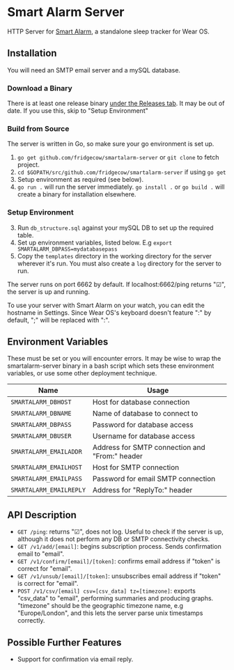 # Smart Alarm Server
HTTP Server for [Smart Alarm](https://www.github.com/fridgecow/smartalarm), a standalone sleep tracker for Wear OS.

## Installation

You will need an SMTP email server and a mySQL database.

### Download a Binary

There is at least one release binary [under the Releases tab](https://github.com/fridgecow/smartalarm-server/releases). It may be out of date. If you use this, skip to "Setup Environment"

### Build from Source

The server is written in Go, so make sure your go environment is set up. 

1. `go get github.com/fridgecow/smartalarm-server` or `git clone` to fetch project.
2. `cd $GOPATH/src/github.com/fridgecow/smartalarm-server` if using `go get`
3. Setup environment as required (see below).
5. `go run .` will run the server immediately. `go install .` or `go build .` will create a binary for installation elsewhere.

### Setup Environment

3. Run `db_structure.sql` against your mySQL DB to set up the required table.
4. Set up environment variables, listed below. E.g `export SMARTALARM_DBPASS=mydatabasepass`
6. Copy the `templates` directory in the working directory for the server wherever it's run. You must also create a `log` directory for the server to run.

The server runs on port 6662 by default. If localhost:6662/ping returns "☑", the server is up and running.

To use your server with Smart Alarm on your watch, you can edit the hostname in Settings. Since Wear OS's keyboard doesn't feature ":" by default, ";" will be replaced with ":".

## Environment Variables

These must be set or you will encounter errors. It may be wise to wrap the smartalarm-server binary in a bash script which sets these environment variables, or use some other deployment technique.

| Name                  | Usage                                          |
|-----------------------|------------------------------------------------|
|`SMARTALARM_DBHOST`    | Host for database connection                   |
|`SMARTALARM_DBNAME`    | Name of database to connect to                 |
|`SMARTALARM_DBPASS`    | Password for database access                   |
|`SMARTALARM_DBUSER`    | Username for database access                   |
|`SMARTALARM_EMAILADDR` | Address for SMTP connection and "From:" header |
|`SMARTALARM_EMAILHOST` | Host for SMTP connection                       |
|`SMARTALARM_EMAILPASS` | Password for email SMTP connection             |
|`SMARTALARM_EMAILREPLY`| Address for "ReplyTo:" header                  |

## API Description

- `GET /ping`: returns "☑", does not log. Useful to check if the server is up, although it does not perform any DB or SMTP connectivity checks.
- `GET /v1/add/[email]`: begins subscription process. Sends confirmation email to "email".
- `GET /v1/confirm/[email]/[token]`: confirms email address if "token" is correct for "email".
- `GET /v1/unsub/[email]/[token]`: unsubscribes email address if "token" is correct for "email".
- `POST /v1/csv/[email] csv=[csv_data] tz=[timezone]`: exports "csv_data" to "email", performing summaries and producing graphs. "timezone" should be the geographic timezone name, e.g "Europe/London", and this lets the server parse unix timestamps correctly.

## Possible Further Features

- Support for confirmation via email reply.
